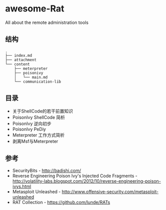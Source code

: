 # awesome-Rat
All about the remote administration tools

## 结构

```
.
├── index.md
├── attachment
└── content
    ├── meterpreter
    ├── poisonivy
    │   └── main.md
    └── communication-lib

```

## 目录
* 关于ShellCode的若干前置知识
* PoisonIvy ShellCode 简析
* PoisonIvy 逆向初步
* PoisonIvy PeDiy
* Meterpreter 工作方式简析
* 剥离Msf与Meterpreter


## 参考

* SecurityBits - http://badishi.com/ 
* Reverse Engineering Poison Ivy's Injected Code Fragments - http://volatility-labs.blogspot.com/2012/10/reverse-engineering-poison-ivys.html
* Metasploit Unleashed - http://www.offensive-security.com/metasploit-unleashed
* RAT Collection - https://github.com/lunde/RATs
